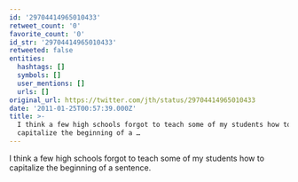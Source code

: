 ```yaml
---
id: '29704414965010433'
retweet_count: '0'
favorite_count: '0'
id_str: '29704414965010433'
retweeted: false
entities:
  hashtags: []
  symbols: []
  user_mentions: []
  urls: []
original_url: https://twitter.com/jth/status/29704414965010433
date: '2011-01-25T00:57:39.000Z'
title: >-
  I think a few high schools forgot to teach some of my students how to
  capitalize the beginning of a …
---
```


I think a few high schools forgot to teach some of my students how to capitalize the beginning of a sentence.